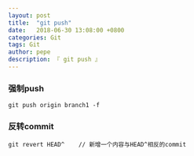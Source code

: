 ```yaml
---
layout: post
title:  "git push"
date:   2018-06-30 13:08:00 +0800
categories: Git
tags: Git
author: pepe
description: 『 git push 』
---
```


### **强制push**
```
git push origin branch1 -f
```

### **反转commit**
```
git revert HEAD^    // 新增一个内容与HEAD^相反的commit
```






















